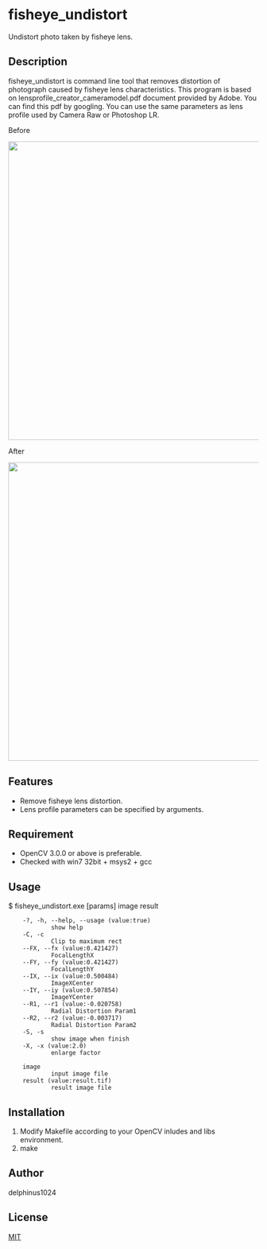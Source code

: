 # fisheye_undistort

Undistort photo taken by fisheye lens.

## Description

fisheye_undistort is command line tool that removes distortion of photograph caused by fisheye lens characteristics.
This program is based on lensprofile_creator_cameramodel.pdf document provided by Adobe. You can find this pdf by googling.
You can use the same parameters as lens profile used by Camera Raw or Photoshop LR.

Before

<img src="https://raw.githubusercontent.com/delphinus1024/fisheye_undistort/master/sample.png" style="width: 600px;"/>

After

<img src="https://raw.githubusercontent.com/delphinus1024/fisheye_undistort/master/result.png" style="width: 600px;"/>

## Features

- Remove fisheye lens distortion.
- Lens profile parameters can be specified by arguments.

## Requirement

- OpenCV 3.0.0 or above is preferable.
- Checked with win7 32bit + msys2 + gcc

## Usage

$ fisheye_undistort.exe [params] image result

        -?, -h, --help, --usage (value:true)
                show help
        -C, -c
                Clip to maximum rect
        --FX, --fx (value:0.421427)
                FocalLengthX
        --FY, --fy (value:0.421427)
                FocalLengthY
        --IX, --ix (value:0.500484)
                ImageXCenter
        --IY, --iy (value:0.507854)
                ImageYCenter
        --R1, --r1 (value:-0.020758)
                Radial Distortion Param1
        --R2, --r2 (value:-0.003717)
                Radial Distortion Param2
        -S, -s
                show image when finish
        -X, -x (value:2.0)
                enlarge factor

        image
                input image file
        result (value:result.tif)
                result image file


	
## Installation

1. Modify Makefile according to your OpenCV inludes and libs environment.
2. make

## Author

delphinus1024

## License

[MIT](https://raw.githubusercontent.com/delphinus1024/fisheye_undistort/master/LICENSE.txt)

